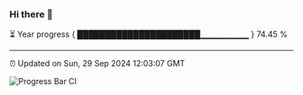### Hi there 👋

⏳ Year progress { ██████████████████████▁▁▁▁▁▁▁▁ } 74.45 %

---

⏰ Updated on Sun, 29 Sep 2024 12:03:07 GMT

![Progress Bar CI](https://github.com/EinsPommes/EinsPommes/blob/main/.github/workflows/main.yml)
